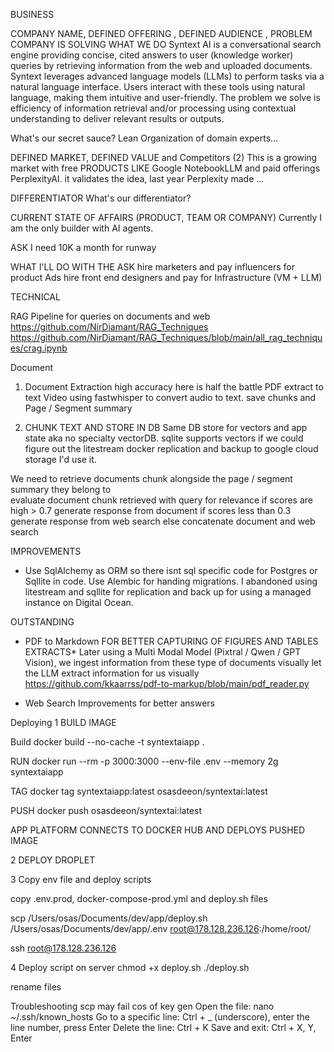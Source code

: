 
BUSINESS

COMPANY NAME, DEFINED OFFERING , DEFINED AUDIENCE , PROBLEM COMPANY IS SOLVING
WHAT WE DO
Syntext AI is a conversational search engine providing concise, cited answers to user (knowledge worker) queries by retrieving information from the web and uploaded documents.
Syntext leverages advanced language models (LLMs) to perform tasks via a natural language interface. Users interact with these tools using natural language, making them intuitive and user-friendly. The problem we solve is efficiency of information retrieval and/or processing using contextual understanding to deliver relevant results or outputs.

What's our secret sauce?
Lean Organization of domain experts...

DEFINED MARKET, DEFINED VALUE and Competitors (2)
This is a growing market with free PRODUCTS LIKE Google NotebookLLM and paid offerings PerplexityAI.  it validates the idea, last year Perplexity made ...

DIFFERENTIATOR
What's our differentiator?

CURRENT STATE OF AFFAIRS (PRODUCT, TEAM OR COMPANY)
Currently I am the only builder with AI agents. 

ASK
I need 10K a month for runway 

WHAT I'LL DO WITH THE ASK
hire marketers and pay influencers for product Ads
hire front end designers and pay for Infrastructure (VM + LLM)


TECHNICAL


RAG Pipeline for queries on documents and web 
https://github.com/NirDiamant/RAG_Techniques
https://github.com/NirDiamant/RAG_Techniques/blob/main/all_rag_techniques/crag.ipynb



Document

1. Document Extraction high accuracy here is half the battle
PDF extract to text
Video using fastwhisper to convert audio to text.
save chunks and Page / Segment summary 





2. CHUNK TEXT AND STORE IN DB
Same DB store for vectors and app state aka  no specialty vectorDB. sqlite supports vectors if we could figure out the litestream docker replication and backup to google cloud storage I'd use it.


We need to retrieve documents  chunk alongside the page / segment summary they belong to  
evaluate document chunk retrieved with query for relevance
if scores are high > 0.7 generate response from document
if scores less than 0.3 generate response from web search
else concatenate document and web search

IMPROVEMENTS
- Use SqlAlchemy as ORM so there isnt sql specific code for Postgres or Sqllite in code.  Use Alembic for handing migrations. I abandoned using litestream and sqllite for replication and back up for using a managed instance on Digital Ocean.

OUTSTANDING
- PDF to Markdown FOR BETTER CAPTURING OF  FIGURES AND TABLES EXTRACTS*
Later using a Multi Modal Model (Pixtral / Qwen / GPT Vision), we ingest information from these type of documents visually let the LLM extract information for us visually
https://github.com/kkaarrss/pdf-to-markup/blob/main/pdf_reader.py

- Web Search Improvements for better answers 


Deploying
1 BUILD IMAGE

Build docker build --no-cache -t syntextaiapp .

RUN docker run --rm -p 3000:3000 --env-file .env --memory 2g syntextaiapp

TAG docker tag syntextaiapp:latest osasdeeon/syntextai:latest

PUSH docker push osasdeeon/syntextai:latest

APP PLATFORM CONNECTS TO DOCKER HUB AND DEPLOYS PUSHED IMAGE

2 DEPLOY DROPLET 

3 Copy env file and deploy scripts

copy .env.prod, docker-compose-prod.yml and deploy.sh files


scp  /Users/osas/Documents/dev/app/deploy.sh  /Users/osas/Documents/dev/app/.env root@178.128.236.126:/home/root/

ssh root@178.128.236.126

4 Deploy script
on server chmod +x deploy.sh
 ./deploy.sh

rename files

Troubleshooting scp may fail cos of key gen 
Open the file: nano ~/.ssh/known_hosts 
Go to a specific line: Ctrl + _ (underscore), 
enter the line number, 
press Enter 
Delete the line: Ctrl + K
Save and exit: Ctrl + X, Y, Enter


